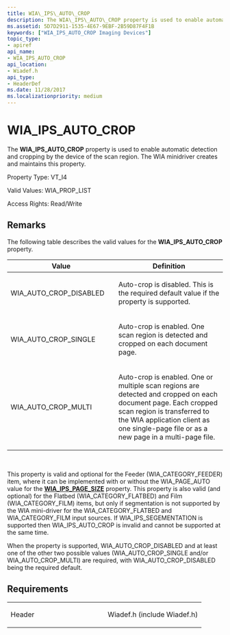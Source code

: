```yaml
---
title: WIA\_IPS\_AUTO\_CROP
description: The WIA\_IPS\_AUTO\_CROP property is used to enable automatic detection and cropping by the device of the scan region. The WIA minidriver creates and maintains this property.
ms.assetid: 5D7D2911-1535-4E67-9EBF-2B59D87F4F1B
keywords: ["WIA_IPS_AUTO_CROP Imaging Devices"]
topic_type:
- apiref
api_name:
- WIA_IPS_AUTO_CROP
api_location:
- Wiadef.h
api_type:
- HeaderDef
ms.date: 11/28/2017
ms.localizationpriority: medium
---
```


# WIA\_IPS\_AUTO\_CROP


The **WIA\_IPS\_AUTO\_CROP** property is used to enable automatic detection and cropping by the device of the scan region. The WIA minidriver creates and maintains this property.




Property Type: VT\_I4

Valid Values: WIA\_PROP\_LIST

Access Rights: Read/Write

Remarks
-------

The following table describes the valid values for the **WIA\_IPS\_AUTO\_CROP** property.

<table>
<colgroup>
<col width="50%" />
<col width="50%" />
</colgroup>
<thead>
<tr class="header">
<th>Value</th>
<th>Definition</th>
</tr>
</thead>
<tbody>
<tr class="odd">
<td><p>WIA_AUTO_CROP_DISABLED</p></td>
<td><p>Auto-crop is disabled. This is the required default value if the property is supported.</p></td>
</tr>
<tr class="even">
<td><p>WIA_AUTO_CROP_SINGLE</p></td>
<td><p>Auto-crop is enabled. One scan region is detected and cropped on each document page.</p></td>
</tr>
<tr class="odd">
<td><p>WIA_AUTO_CROP_MULTI</p></td>
<td><p>Auto-crop is enabled. One or multiple scan regions are detected and cropped on each document page. Each cropped scan region is transferred to the WIA application client as one single-page file or as a new page in a multi-page file.</p></td>
</tr>
</tbody>
</table>

 

This property is valid and optional for the Feeder (WIA\_CATEGORY\_FEEDER) item, where it can be implemented with or without the WIA\_PAGE\_AUTO value for the [**WIA\_IPS\_PAGE\_SIZE**](wia-ips-page-size.md) property. This property is also valid (and optional) for the Flatbed (WIA\_CATEGORY\_FLATBED) and Film (WIA\_CATEGORY\_FILM) items, but only if segmentation is not supported by the WIA mini-driver for the WIA\_CATEGORY\_FLATBED and WIA\_CATEGORY\_FILM input sources. If WIA\_IPS\_SEGEMENTATION is supported then WIA\_IPS\_AUTO\_CROP is invalid and cannot be supported at the same time.

When the property is supported, WIA\_AUTO\_CROP\_DISABLED and at least one of the other two possible values (WIA\_AUTO\_CROP\_SINGLE and/or WIA\_AUTO\_CROP\_MULTI) are required, with WIA\_AUTO\_CROP\_DISABLED being the required default.

Requirements
------------

<table>
<colgroup>
<col width="50%" />
<col width="50%" />
</colgroup>
<tbody>
<tr class="odd">
<td><p>Header</p></td>
<td>Wiadef.h (include Wiadef.h)</td>
</tr>
</tbody>
</table>

 

 





